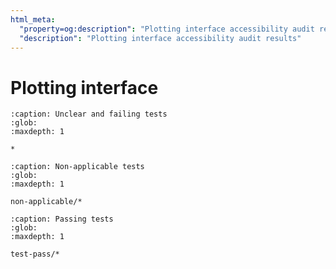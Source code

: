 ```yaml
---
html_meta:
  "property=og:description": "Plotting interface accessibility audit results"
  "description": "Plotting interface accessibility audit results"
---
```


# Plotting interface

```{toctree}
:caption: Unclear and failing tests
:glob:
:maxdepth: 1

*
```

```{toctree}
:caption: Non-applicable tests
:glob:
:maxdepth: 1

non-applicable/*
```

```{toctree}
:caption: Passing tests
:glob:
:maxdepth: 1

test-pass/*
```
